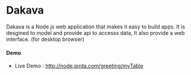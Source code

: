 # Dakava

Dakava is a Node.js web application that makes it easy to build apps. It is desgined to model and provide api to accesss data,  It also provide a web interface. (for desktop browser)  



#### Demo

* Live Demo : http://node.jprda.com/greeting/myTable
